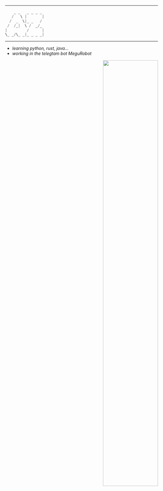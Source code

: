 - - -
```scala
    _ _   _ _ _ _
   /   \ |       |
  /  _  \|_ _   /
 /  /_|  \ /  _/_
|         /      |
\_ _/\_ _|_ _ _ _|
```
- - -
<div align="left">
<ul>
<li><i>learning python, rust, java...</i></li>
<li><i>working in the telegtam bot MeguRobot</i></li>
</ul>
</div>
<div align="right">
<a href="https://metrics.lecoq.io/ashenzar?template=classic"><img width="60%" src="https://github-readme-stats.vercel.app/api?username=ashenzar&theme=merko&show_icons=true"/></a>
</div>

<!--
### Hi there 👋

**ashenzar/ashenzar** is a ✨ _special_ ✨ repository because its `README.md` (this file) appears on your GitHub profile.

Here are some ideas to get you started:

- 🔭 I’m currently working on ...
- 🌱 I’m currently learning ...
- 👯 I’m looking to collaborate on ...
- 🤔 I’m looking for help with ...
- 💬 Ask me about ...
- 📫 How to reach me: ...
- 😄 Pronouns: ...
- ⚡ Fun fact: ...
-->
